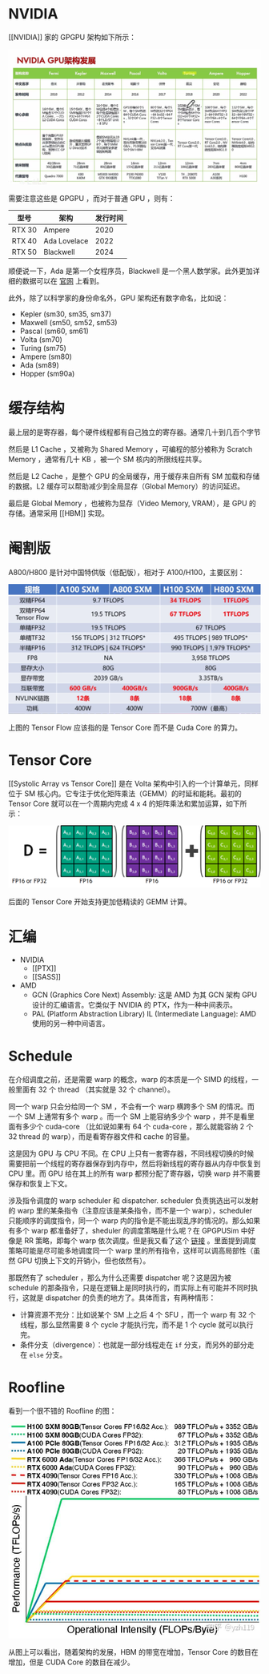 # NVIDIA

[[NVIDIA]] 家的 GPGPU 架构如下所示：

![](img/nvdia-gpu.png)

需要注意这些是 GPGPU ，而对于普通 GPU ，则有：

| 型号   | 架构         | 发行时间 |
|--------|--------------|----------|
| RTX 30 | Ampere       | 2020     |
| RTX 40 | Ada Lovelace | 2022     |
| RTX 50 | Blackwell    | 2024     |

顺便说一下，Ada 是第一个女程序员，Blackwell 是一个黑人数学家。此外更加详细的数据可以在 [官网](https://www.nvidia.cn/geforce/graphics-cards/compare/?section=compare-specs) 上看到。

此外，除了以科学家的身份命名外，GPU 架构还有数字命名，比如说：

- Kepler (sm30, sm35, sm37)
- Maxwell (sm50, sm52, sm53)
- Pascal (sm60, sm61)
- Volta (sm70)
- Turing (sm75)
- Ampere (sm80)
- Ada (sm89)
- Hopper (sm90a)

# 缓存结构

最上层的是寄存器，每个硬件线程都有自己独立的寄存器。通常几十到几百个字节

然后是 L1 Cache ，又被称为 Shared Memory ，可编程的部分被称为 Scratch Memory ，通常有几十 KB ，被一个 SM 核内的所限线程共享。

然后是 L2 Cache ，是整个 GPU 的全局缓存，用于缓存来自所有 SM 加载和存储的数据。L2 缓存可以帮助减少到全局显存（Global Memory）的访问延迟。

最后是 Global Memory ，也被称为显存（Video Memory, VRAM），是 GPU 的存储。通常采用 [[HBM]] 实现。

# 阉割版

A800/H800 是针对中国特供版（低配版），相对于 A100/H100，主要区别：

![](img/clipboard-20250302T135028.png)

上图的 Tensor Flow 应该指的是 Tensor Core 而不是 Cuda Core 的算力。

# Tensor Core

[[Systolic Array vs Tensor Core]] 是在 Volta 架构中引入的一个计算单元，同样位于 SM 核心内。它专注于优化矩阵乘法（GEMM）的时延和能耗。最初的 Tensor Core 就可以在一个周期内完成 4 x 4 的矩阵乘法和累加运算，如下所示：

![](img/clipboard-20250302T141619.png)

后面的 Tensor Core 开始支持更加低精读的 GEMM 计算。

# 汇编

- NVIDIA
  - [[PTX]]
  - [[SASS]]
- AMD
  - GCN (Graphics Core Next) Assembly: 这是 AMD 为其 GCN 架构 GPU 设计的汇编语言。它类似于 NVIDIA 的 PTX，作为一种中间表示。
  - PAL (Platform Abstraction Library) IL (Intermediate Language): AMD 使用的另一种中间语言。

# Schedule

在介绍调度之前，还是需要 warp 的概念，warp 的本质是一个 SIMD 的线程，一般里面有 32 个 thread （其实就是 32 个 channel）。

同一个 warp 只会分给同一个 SM ，不会有一个 warp 横跨多个 SM 的情况。而一个 SM 上通常有多个 warp 。而一个 SM 上能容纳多少个 warp ，并不是看里面有多少个 cuda-core （比如说如果有 64 个 cuda-core ，那么就能容纳 2 个 32 thread 的 warp），而是看寄存器文件和 cache 的容量。

这是因为 GPU 与 CPU 不同。在 CPU 上只有一套寄存器，不同线程切换的时候需要把前一个线程的寄存器保存到内存中，然后将新线程的寄存器从内存中恢复到 CPU 里。而 GPU 给在其上的所有 warp 都预分配了寄存器，切换 warp 并不需要保存和恢复上下文。

涉及指令调度的 warp scheduler 和 dispatcher. scheduler 负责挑选出可以发射的 warp 里的某条指令（注意应该是某条指令，而不是一个 warp），scheduler 只能顺序的调度指令，同一个 warp 内的指令是不能出现乱序的情况的。那么如果有多个 warp 都准备好了，sheduler 的调度策略是什么呢？在 GPGPUSim 中好像是 RR 策略，即每个 warp 依次调度。但是我又看了这个 [链接](https://zhuanlan.zhihu.com/p/166180054) 。里面提到调度策略可能是尽可能多地调度同一个 warp 里的所有指令，这样可以调高局部性（虽然 GPU 切换上下文的开销小，但也依然有）。

那既然有了 scheduler ，那么为什么还需要 dispatcher 呢？这是因为被 schedule 的那条指令，只是在逻辑上是同时执行的，而实际上有可能并不同时执行，这就是 dispatcher 的负责的地方了。具体而言，有两种情形：

- 计算资源不充分：比如说某个 SM 上之后 4 个 SFU ，而一个 warp 有 32 个线程，那么显然需要 8 个 cycle 才能执行完，而不是 1 个 cycle 就可以执行完。
- 条件分支（divergence）：也就是一部分线程走在 `if` 分支，而另外的部分走在 `else` 分支。

# Roofline

看到一个很不错的 Roofline 的图：

![](img/clipboard-20250506T145107.png)

从图上可以看出，随着架构的发展，HBM 的带宽在增加，Tensor Core 的数目在增加，但是 CUDA Core 的数目在减少。
